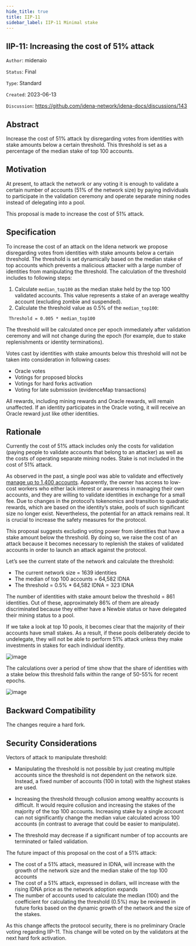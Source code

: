 ```yaml
---
hide_title: true
title: IIP-11
sidebar_label: IIP-11 Minimal stake
---
```


## IIP-11: Increasing the cost of 51% attack

`Author`: midenaio

`Status`: Final

`Type`: Standard

`Created`: 2023-06-13

`Discussion`: https://github.com/idena-network/idena-docs/discussions/143

## Abstract

Increase the cost of 51% attack by disregarding votes from identities with stake amounts below a certain threshold. This threshold is set as a percentage of the median stake of top 100 accounts.

## Motivation

At present, to attack the network or any voting it is enough to validate a certain number of accounts (51% of the network size) by paying individuals to participate in the validation ceremony and operate separate mining nodes instead of delegating into a pool.

This proposal is made to increase the cost of 51% attack.

## Specification

To increase the cost of an attack on the Idena network we propose disregarding votes from identities with stake amounts below a certain threshold. The threshold is set dynamically based on the median stake of top accounts which prevents a malicious attacker with a large number of identities from manipulating the threshold.
The calculation of the threshold includes to following steps:

1. Calculate `median_top100` as the median stake held by the top 100 validated accounts. This value represents a stake of an average wealthy account (excluding zombie and suspended).
2. Calculate the threshold value as 0.5% of the `median_top100`:

```
 Threshold = 0.005 * median_top100
```

The threshold will be calculated once per epoch immediately after validation ceremony and will not change during the epoch (for example, due to stake replenishments or identity terminations).

Votes cast by identities with stake amounts below this threshold will not be taken into consideration in following cases:

- Oracle votes
- Votings for proposed blocks
- Votings for hard forks activation
- Voting for late submission (evidenceMap transactions)

All rewards, including mining rewards and Oracle rewards, will remain unaffected. If an identity participates in the Oracle voting, it will receive an Oracle reward just like other identities.

## Rationale

Currently the cost of 51% attack includes only the costs for validation (paying people to validate accounts that belong to an attacker) as well as the costs of operating separate mining nodes. Stake is not included in the cost of 51% attack.

As observed in the past, a single pool was able to validate and effectively [manage up to 1,400 accounts](https://scan.idena.io/pool/0x96d11da40FDe82D81ebE0EAE61bFe6a47F43d1a6#sizeHistory). Apparently, the owner has access to low-cost workers who either lack interest or awareness in managing their own accounts, and they are willing to validate identities in exchange for a small fee. Due to changes in the protocol’s tokenomics and transition to quadratic rewards, which are based on the identity’s stake, pools of such significant size no longer exist. Nevertheless, the potential for an attack remains real. It is crucial to increase the safety measures for the protocol.

This proposal suggests excluding voting power from identities that have a stake amount below the threshold. By doing so, we raise the cost of an attack because it becomes necessary to replenish the stakes of validated accounts in order to launch an attack against the protocol.

Let’s see the current state of the network and calculate the threshold:

- The current network size = 1639 identities
- The median of top 100 accounts = 64,582 IDNA
- The threshold = 0.5% \* 64,582 IDNA = 323 IDNA

The number of identities with stake amount below the threshold = 861 identities. Out of these, approximately 86% of them are already discriminated because they either have a Newbie status or have delegated their mining status to a pool.

If we take a look at top 10 pools, it becomes clear that the majority of their accounts have small stakes. As a result, if these pools deliberately decide to undelegate, they will not be able to perform 51% attack unless they make investments in stakes for each individual identity.

![image](/img/iip/iip-11/pools.png)

The calculations over a period of time show that the share of identities with a stake below this threshold falls within the range of 50-55% for recent epochs.

![image](/img/iip/iip-11/dynamics.png)

## Backward Compatibility

The changes require a hard fork.

## Security Considerations

Vectors of attack to manipulate threshold:

- Manipulating the threshold is not possible by just creating multiple accounts since the threshold is not dependent on the network size. Instead, a fixed number of accounts (100 in total) with the highest stakes are used.

- Increasing the threshold through collusion among wealthy accounts is difficult. It would require collusion and increasing the stakes of the majority of the top 100 accounts. Increasing stake by a single account can not significantly change the median value calculated across 100 accounts (in contrast to average that could be easier to manipulate).

- The threshold may decrease if a significant number of top accounts are terminated or failed validation.

The future impact of this proposal on the cost of a 51% attack:

- The cost of a 51% attack, measured in IDNA, will increase with the growth of the network size and the median stake of the top 100 accounts
- The cost of a 51% attack, expressed in dollars, will increase with the rising IDNA price as the network adoption expands
- The number of accounts used to calculate the median (100) and the coefficient for calculating the threshold (0.5%) may be reviewed in future forks based on the dynamic growth of the network and the size of the stakes.

As this change affects the protocol security, there is no preliminary Oracle voting regarding IIP-11. This change will be voted on by the validators at the next hard fork activation.
